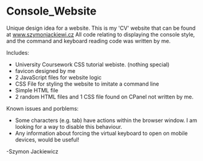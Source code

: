 # Console_Website
Unique design idea for a website. This is my 'CV' website that can be found at www.szymonjackiewi.cz
All code relating to displaying the console style, and the command and keyboard reading code was written by me.

Includes:
  - University Coursework CSS tutorial webiste. (nothing special)
  - favicon designed by me
  - 2 JavaScript files for website logic
  - CSS File for styling the website to imitate a command line
  - Simple HTML file
  - 2 random HTML files and 1 CSS file found on CPanel not written by me.

Known issues and porblems:
  - Some characters (e.g. tab) have actions within the browser window. I am looking for a way to disable this behaviour.
  - Any information about forcing the virtual keyboard to open on mobile devices, would be useful!

-Szymon Jackiewicz
